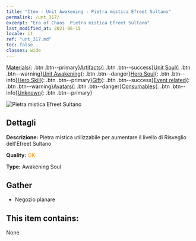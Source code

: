 ```yaml
---
title: "Item - Unit Awakening - Pietra mistica Efreet Sultano"
permalink: /unt_317/
excerpt: "Era of Chaos  Pietra mistica Efreet Sultano"
last_modified_at: 2021-06-15
locale: it
ref: "unt_317.md"
toc: false
classes: wide
---
```

 [Materials](/ItemsIT/){: .btn .btn--primary}[Artifacts](/ItemsIT/Artifacts/){: .btn .btn--success}[Unit Soul](/ItemsIT/UnitSoul/){: .btn .btn--warning}[Unit Awakening](/ItemsIT/UnitAwakening/){: .btn .btn--danger}[Hero Soul](/ItemsIT/HeroSoul/){: .btn .btn--info}[Hero Skill](/ItemsIT/HeroSkill/){: .btn .btn--primary}[Gift](/ItemsIT/Gift/){: .btn .btn--success}[Event related](/ItemsIT/Events/){: .btn .btn--warning}[Avatars](/ItemsIT/Avatars/){: .btn .btn--danger}[Consumables](/ItemsIT/Consumables/){: .btn .btn--info}[Unknown](/ItemsIT/Unknown/){: .btn .btn--primary}

 ![Pietra mistica Efreet Sultano](/images/u/tia_liehuojingling.jpg)

## Dettagli
 **Descrizione:** Pietra mistica utilizzabile per aumentare il livello di Risveglio dell'Efreet Sultano

 **Quality:** <span style="color: #FF8C00">OK</span>

 **Type:** Awakening Soul

## Gather

*    Negozio planare 

## This item contains:

  None

